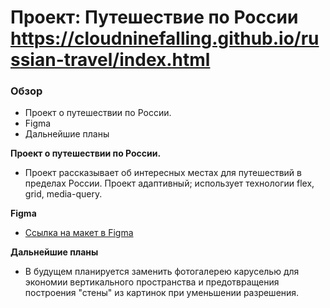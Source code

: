# Проект: Путешествие по России https://cloudninefalling.github.io/russian-travel/index.html

### Обзор
* Проект о путешествии по России.
* Figma
* Дальнейшие планы

**Проект о путешествии по России.**


* Проект рассказывает об интересных местах для путешествий в пределах России.
  Проект адаптивный; использует технологии flex, grid, media-query.

**Figma**

* [Ссылка на макет в Figma](https://www.figma.com/file/DRbzfRxNuRooLvYN3NDvgk/russian-travel-desktop%2Bmobile?t=R30S1hwCI2AGdSFk-6)

**Дальнейшие планы**

* В будущем планируется заменить фотогалерею каруселью для экономии вертикального пространства и предотвращения построения "стены" из картинок при уменьшении     разрешения.
